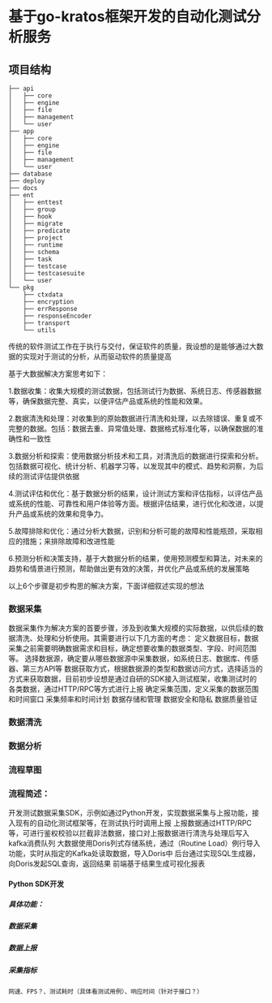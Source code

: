 # 基于go-kratos框架开发的自动化测试分析服务

## 项目结构

```.
├── api
│   ├── core
│   ├── engine
│   ├── file
│   ├── management
│   └── user
├── app
│   ├── core
│   ├── engine
│   ├── file
│   ├── management
│   └── user
├── database
├── deploy
├── docs
├── ent
│   ├── enttest
│   ├── group
│   ├── hook
│   ├── migrate
│   ├── predicate
│   ├── project
│   ├── runtime
│   ├── schema
│   ├── task
│   ├── testcase
│   ├── testcasesuite
│   └── user
└── pkg
    ├── ctxdata
    ├── encryption
    ├── errResponse
    ├── responseEncoder
    ├── transport
    └── utils
```
传统的软件测试工作在于执行与交付，保证软件的质量，我设想的是能够通过大数据的实现对于测试的分析，从而驱动软件的质量提高

基于大数据解决方案思考如下：

1.数据收集：收集大规模的测试数据，包括测试行为数据、系统日志、传感器数据等，确保数据完整、真实，以便评估产品或系统的性能和效果。

2.数据清洗和处理：对收集到的原始数据进行清洗和处理，以去除错误、重复或不完整的数据。包括：数据去重、异常值处理、数据格式标准化等，以确保数据的准确性和一致性

3.数据分析和探索：使用数据分析技术和工具，对清洗后的数据进行探索和分析。包括数据可视化、统计分析、机器学习等，以发现其中的模式、趋势和洞察，为后续的测试评估提供依据

4.测试评估和优化：基于数据分析的结果，设计测试方案和评估指标，以评估产品或系统的性能、可靠性和用户体验等方面。根据评估结果，进行优化和改进，以提升产品或系统的效果和竞争力。

5.故障排除和优化：通过分析大数据，识别和分析可能的故障和性能瓶颈，采取相应的措施；来排除故障和改进性能

6.预测分析和决策支持，基于大数据分析的结果，使用预测模型和算法，对未来的趋势和情景进行预测，帮助做出更有效的决策，并优化产品或系统的发展策略

以上6个步骤是初步构思的解决方案，下面详细叙述实现的想法

### 数据采集

数据采集作为解决方案的首要步骤，涉及到收集大规模的实际数据，以供后续的数据清洗、处理和分析使用。其需要进行以下几方面的考虑：
定义数据目标，数据采集之前需要明确数据需求和目标，确定想要收集的数据类型、字段、时间范围等。
选择数据源，确定要从哪些数据源中采集数据，如系统日志、数据库、传感器、第三方API等
数据获取方式，根据数据源的类型和数据访问方式，选择适当的方式来获取数据，目前初步设想是通过自研的SDK接入测试框架，收集测试时的各类数据，通过HTTP/RPC等方式进行上报
确定采集范围，定义采集的数据范围和时间窗口
采集频率和时间计划
数据存储和管理
数据安全和隐私
数据质量验证

### 数据清洗
### 数据分析
### 流程草图
### 流程简述：

开发测试数据采集SDK，示例如通过Python开发，实现数据采集与上报功能，接入现有的自动化测试框架等，在测试执行时调用上报
上报数据通过HTTP/RPC等，可进行鉴权校验以拦截非法数据，接口对上报数据进行清洗与处理后写入kafka消费队列
大数据使用Doris列式存储系统，通过（Routine Load）例行导入功能，实时从指定的Kafka处读取数据，导入Doris中
后台通过实现SQL生成器，向Doris发起SQL查询，返回结果
前端基于结果生成可视化报表

#### Python SDK开发

##### 具体功能：
##### 数据采集
##### 数据上报

##### 采集指标
    网速、FPS？、测试耗时（具体看测试用例）、响应时间（针对于接口？）

    